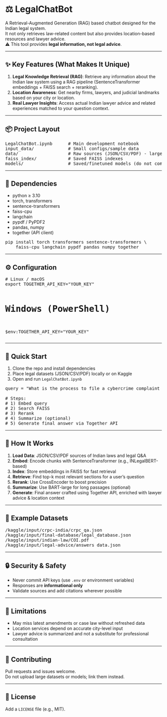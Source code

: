 <h1>⚖️ LegalChatBot</h1>
<p>
A Retrieval-Augmented Generation (RAG) based chatbot designed for the Indian legal system.<br>
It not only retrieves law-related content but also provides location-based resources and lawyer advice.<br>
⚠️ This tool provides <b>legal information, not legal advice</b>.
</p>

<hr>

<h2>✨ Key Features (What Makes It Unique)</h2>
<ol>
  <li><b>Legal Knowledge Retrieval (RAG)</b>: Retrieve any information about the Indian law system using a RAG pipeline (SentenceTransformer embeddings + FAISS search + reranking).</li>
  <li><b>Location Awareness</b>: Get nearby firms, lawyers, and judicial landmarks based on your city or location.</li>
  <li><b>Real Lawyer Insights</b>: Access actual Indian lawyer advice and related experiences matched to your question context.</li>
</ol>

<hr>

<h2>📦 Project Layout</h2>
<pre>
LegalChatBot.ipynb      # Main development notebook
input_data/             # Small configs/sample data
data/                   # Raw sources (JSON/CSV/PDF) - large files excluded
faiss_index/            # Saved FAISS indexes
models/                 # Saved/finetuned models (do not commit large weights)
</pre>

<hr>

<h2>🧰 Dependencies</h2>
<ul>
  <li>python ≥ 3.10</li>
  <li>torch, transformers</li>
  <li>sentence-transformers</li>
  <li>faiss-cpu</li>
  <li>langchain</li>
  <li>pypdf / PyPDF2</li>
  <li>pandas, numpy</li>
  <li>together (API client)</li>
</ul>

<pre>
pip install torch transformers sentence-transformers \
    faiss-cpu langchain pypdf pandas numpy together
</pre>

<hr>

<h2>⚙️ Configuration</h2>
<pre>
# Linux / macOS
export TOGETHER_API_KEY="YOUR_KEY"

# Windows (PowerShell)
$env:TOGETHER_API_KEY="YOUR_KEY"
</pre>

<hr>

<h2>🚀 Quick Start</h2>
<ol>
  <li>Clone the repo and install dependencies</li>
  <li>Place legal datasets (JSON/CSV/PDF) locally or on Kaggle</li>
  <li>Open and run <code>LegalChatBot.ipynb</code></li>
</ol>

<pre>
query = "What is the process to file a cybercrime complaint in Delhi?"

# Steps:
# 1) Embed query
# 2) Search FAISS
# 3) Rerank
# 4) Summarize (optional)
# 5) Generate final answer via Together API
</pre>

<hr>

<h2>🧠 How It Works</h2>
<ol>
  <li><b>Load Data</b>: JSON/CSV/PDF sources of Indian laws and legal Q&A</li>
  <li><b>Embed</b>: Encode chunks with SentenceTransformer (e.g., INLegalBERT-based)</li>
  <li><b>Index</b>: Store embeddings in FAISS for fast retrieval</li>
  <li><b>Retrieve</b>: Find top-k most relevant sections for a user’s question</li>
  <li><b>Rerank</b>: Use CrossEncoder to boost precision</li>
  <li><b>Summarize</b>: Use BART-large for long passages (optional)</li>
  <li><b>Generate</b>: Final answer crafted using Together API, enriched with lawyer advice & location context</li>
</ol>

<hr>

<h2>📁 Example Datasets</h2>
<pre>
/kaggle/input/crpc-india/crpc_qa.json
/kaggle/input/final-database/legal_database.json
/kaggle/input/indian-law/COI.pdf
/kaggle/input/legal-advice/answers_data.json
</pre>

<hr>

<h2>🔒 Security & Safety</h2>
<ul>
  <li>Never commit API keys (use <code>.env</code> or environment variables)</li>
  <li>Responses are <b>informational only</b></li>
  <li>Validate sources and add citations wherever possible</li>
</ul>

<hr>

<h2>🧭 Limitations</h2>
<ul>
  <li>May miss latest amendments or case law without refreshed data</li>
  <li>Location services depend on accurate city-level input</li>
  <li>Lawyer advice is summarized and not a substitute for professional consultation</li>
</ul>

<hr>

<h2>🤝 Contributing</h2>
<p>Pull requests and issues welcome.<br>
Do not upload large datasets or models; link them instead.</p>

<hr>

<h2>📜 License</h2>
<p>Add a <code>LICENSE</code> file (e.g., MIT).</p>
